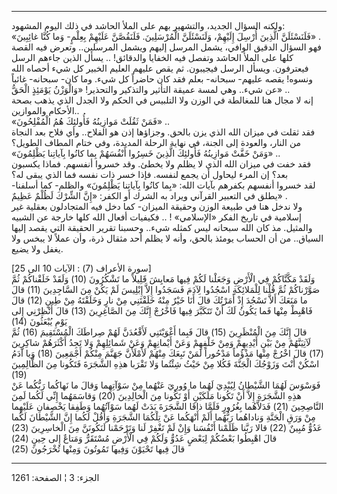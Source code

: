 ------------------------------------------------------------------------

ولكنه السؤال الجديد، والتشهير بهم على الملأ الحاشد في ذلك اليوم
المشهود:  
«فَلَنَسْئَلَنَّ الَّذِينَ أُرْسِلَ إِلَيْهِمْ، وَلَنَسْئَلَنَّ الْمُرْسَلِينَ. فَلَنَقُصَّنَّ عَلَيْهِمْ بِعِلْمٍ- وَما كُنَّا
غائِبِينَ» .  
فهو السؤال الدقيق الوافي، يشمل المرسل إليهم ويشمل المرسلين.. وتعرض فيه
القصة كلها على الملأ الحاشد وتفصل فيه الخفايا والدقائق! .. يسأل الذين
جاءهم الرسل فيعترفون. ويسأل الرسل فيجيبون. ثم يقص عليهم العليم الخبير كل
شيء أحصاه الله ونسوه! يقصه عليهم- سبحانه- بعلم فقد كان حاضراً كل شيء. وما
كان- سبحانه- غائباً عن شيء.. وهي لمسة عميقة التأثير والتذكير والتحذير!
«وَالْوَزْنُ يَوْمَئِذٍ الْحَقُّ» ..  
إنه لا مجال هنا للمغالطة في الوزن ولا التلبيس في الحكم ولا الجدل الذي
يذهب بصحة الأحكام والموازين..  
«فَمَنْ ثَقُلَتْ مَوازِينُهُ فَأُولئِكَ هُمُ الْمُفْلِحُونَ» ..  
فقد ثقلت في ميزان الله الذي يزن بالحق. وجزاؤها إذن هو الفلاح.. وأي فلاح
بعد النجاة من النار، والعودة إلى الجنة، في نهاية الرحلة المديدة، وفي
ختام المطاف الطويل؟  
«وَمَنْ خَفَّتْ مَوازِينُهُ فَأُولئِكَ الَّذِينَ خَسِرُوا أَنْفُسَهُمْ بِما كانُوا بِآياتِنا يَظْلِمُونَ»
..  
فقد خفت في ميزان الله الذي لا يظلم ولا يخطئ. وقد خسروا أنفسهم. فماذا
يكسبون بعد؟ إن المرء ليحاول أن يجمع لنفسه. فإذا خسر ذات نفسه فما الذي
يبقى له؟  
لقد خسروا أنفسهم بكفرهم بآيات الله: «بِما كانُوا بِآياتِنا يَظْلِمُونَ» والظلم-
كما أسلفنا- يطلق في التعبير القرآني ويراد به الشرك أو الكفر: «إِنَّ الشِّرْكَ
لَظُلْمٌ عَظِيمٌ» .  
ولا ندخل هنا في طبيعة الوزن وحقيقة الميزان- كما دخل فيه المتجادلون
بعقلية غير إسلامية في تاريخ الفكر «الإسلامي» ! .. فكيفيات أفعال الله
كلها خارجة عن الشبيه والمثيل. مذ كان الله سبحانه ليس كمثله شيء.. وحسبنا
تقرير الحقيقة التي يقصد إليها السياق.. من أن الحساب يومئذ بالحق، وأنه لا
يظلم أحد مثقال ذرة، وأن عملاً لا يبخس ولا يغفل ولا يضيع.  
  
\[سورة الأعراف (7) : الآيات 10 الى 25\]  
وَلَقَدْ مَكَّنَّاكُمْ فِي الْأَرْضِ وَجَعَلْنا لَكُمْ فِيها مَعايِشَ قَلِيلاً ما تَشْكُرُونَ (10) وَلَقَدْ
خَلَقْناكُمْ ثُمَّ صَوَّرْناكُمْ ثُمَّ قُلْنا لِلْمَلائِكَةِ اسْجُدُوا لِآدَمَ فَسَجَدُوا إِلاَّ إِبْلِيسَ لَمْ يَكُنْ
مِنَ السَّاجِدِينَ (11) قالَ ما مَنَعَكَ أَلاَّ تَسْجُدَ إِذْ أَمَرْتُكَ قالَ أَنَا خَيْرٌ مِنْهُ خَلَقْتَنِي مِنْ
نارٍ وَخَلَقْتَهُ مِنْ طِينٍ (12) قالَ فَاهْبِطْ مِنْها فَما يَكُونُ لَكَ أَنْ تَتَكَبَّرَ فِيها فَاخْرُجْ
إِنَّكَ مِنَ الصَّاغِرِينَ (13) قالَ أَنْظِرْنِي إِلى يَوْمِ يُبْعَثُونَ (14)  
قالَ إِنَّكَ مِنَ الْمُنْظَرِينَ (15) قالَ فَبِما أَغْوَيْتَنِي لَأَقْعُدَنَّ لَهُمْ صِراطَكَ الْمُسْتَقِيمَ (16)
ثُمَّ لَآتِيَنَّهُمْ مِنْ بَيْنِ أَيْدِيهِمْ وَمِنْ خَلْفِهِمْ وَعَنْ أَيْمانِهِمْ وَعَنْ شَمائِلِهِمْ وَلا تَجِدُ
أَكْثَرَهُمْ شاكِرِينَ (17) قالَ اخْرُجْ مِنْها مَذْؤُماً مَدْحُوراً لَمَنْ تَبِعَكَ مِنْهُمْ لَأَمْلَأَنَّ جَهَنَّمَ
مِنْكُمْ أَجْمَعِينَ (18) وَيا آدَمُ اسْكُنْ أَنْتَ وَزَوْجُكَ الْجَنَّةَ فَكُلا مِنْ حَيْثُ شِئْتُما وَلا
تَقْرَبا هذِهِ الشَّجَرَةَ فَتَكُونا مِنَ الظَّالِمِينَ (19)  
فَوَسْوَسَ لَهُمَا الشَّيْطانُ لِيُبْدِيَ لَهُما ما وُورِيَ عَنْهُما مِنْ سَوْآتِهِما وَقالَ ما نَهاكُما
رَبُّكُما عَنْ هذِهِ الشَّجَرَةِ إِلاَّ أَنْ تَكُونا مَلَكَيْنِ أَوْ تَكُونا مِنَ الْخالِدِينَ (20)
وَقاسَمَهُما إِنِّي لَكُما لَمِنَ النَّاصِحِينَ (21) فَدَلاَّهُما بِغُرُورٍ فَلَمَّا ذاقَا الشَّجَرَةَ بَدَتْ
لَهُما سَوْآتُهُما وَطَفِقا يَخْصِفانِ عَلَيْهِما مِنْ وَرَقِ الْجَنَّةِ وَناداهُما رَبُّهُما أَلَمْ أَنْهَكُما
عَنْ تِلْكُمَا الشَّجَرَةِ وَأَقُلْ لَكُما إِنَّ الشَّيْطانَ لَكُما عَدُوٌّ مُبِينٌ (22) قالا رَبَّنا ظَلَمْنا
أَنْفُسَنا وَإِنْ لَمْ تَغْفِرْ لَنا وَتَرْحَمْنا لَنَكُونَنَّ مِنَ الْخاسِرِينَ (23) قالَ اهْبِطُوا بَعْضُكُمْ
لِبَعْضٍ عَدُوٌّ وَلَكُمْ فِي الْأَرْضِ مُسْتَقَرٌّ وَمَتاعٌ إِلى حِينٍ (24)  
قالَ فِيها تَحْيَوْنَ وَفِيها تَمُوتُونَ وَمِنْها تُخْرَجُونَ (25)

------------------------------------------------------------------------

الجزء: 3 ¦ الصفحة: 1261
